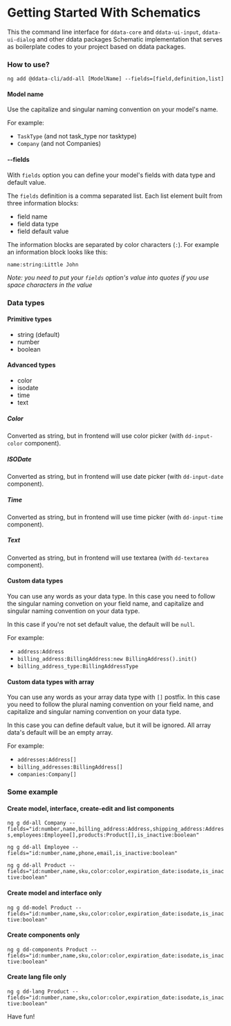 # Getting Started With Schematics

This the command line interface for `ddata-core` and `ddata-ui-input`, `ddata-ui-dialog` and other ddata packages Schematic implementation that serves as boilerplate codes to your project based on ddata packages.

### How to use?

`ng add @ddata-cli/add-all [ModelName] --fields=[field,definition,list]`

#### Model name

Use the capitalize and singular naming convention on your model's name.

For example:
- `TaskType` (and not task_type nor tasktype)
- `Company` (and not Companies)

#### --fields

With `fields` option you can define your model's fields with data type and default value.

The `fields` definition is a comma separated list. Each list element built from three information blocks:

- field name
- field data type
- field default value

The information blocks are separated by color characters (`:`). For example an information block looks like this:

`name:string:Little John`

*Note: you need to put your `fields` option's value into quotes if you use space characters in the value*



### Data types



#### Primitive types

- string (default)
- number
- boolean



#### Advanced types

- color
- isodate
- time
- text



##### Color

Converted as string, but in frontend will use color picker (with `dd-input-color` component).

##### ISODate

Converted as string, but in frontend will use date picker (with `dd-input-date` component).

##### Time

Converted as string, but in frontend will use time picker (with `dd-input-time` component).

##### Text

Converted as string, but in frontend will use textarea (with `dd-textarea` component).



#### Custom data types

You can use any words as your data type. In this case you need to follow the singular naming convetion on your field name, and capitalize and singular naming convention on your data type.

In this case if you're not set default value, the default will be `null`.

For example:
- `address:Address`
- `billing_address:BillingAddress:new BillingAddress().init()`
- `billing_address_type:BillingAddressType`



#### Custom data types with array

You can use any words as your array data type with `[]` postfix. In this case you need to follow the plural naming convention on your field name, and capitalize and singular naming convention on your data type.

In this case you can define default value, but it will be ignored. All array data's default will be an empty array.

For example:
- `addresses:Address[]`
- `billing_addresses:BillingAddress[]`
- `companies:Company[]`



### Some example

#### Create model, interface, create-edit and list components

`ng g dd-all Company --fields="id:number,name,billing_address:Address,shipping_address:Address,employees:Employee[],products:Product[],is_inactive:boolean"`

`ng g dd-all Employee --fields="id:number,name,phone,email,is_inactive:boolean"`

`ng g dd-all Product --fields="id:number,name,sku,color:color,expiration_date:isodate,is_inactive:boolean"`


#### Create model and interface only

`ng g dd-model Product --fields="id:number,name,sku,color:color,expiration_date:isodate,is_inactive:boolean"`


#### Create components only

`ng g dd-components Product --fields="id:number,name,sku,color:color,expiration_date:isodate,is_inactive:boolean"`


#### Create lang file only

`ng g dd-lang Product --fields="id:number,name,sku,color:color,expiration_date:isodate,is_inactive:boolean"`


Have fun!
